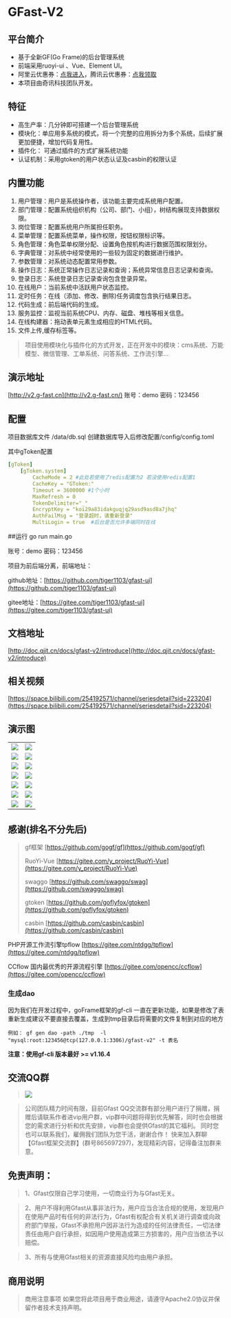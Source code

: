 # GFast-V2

## 平台简介
* 基于全新GF(Go Frame)的后台管理系统
* 前端采用ruoyi-ui 、Vue、Element UI。
* 阿里云优惠券：[点我进入](https://www.aliyun.com/minisite/goods?userCode=fcor2omk )，腾讯云优惠券：[点我领取](https://cloud.tencent.com/act/cps/redirect?redirect=1062&cps_key=20b1c3842f74986b2894e2c5fcde7ea2&from=console )
* 本项目由奇讯科技团队开发。

## 特征
* 高生产率：几分钟即可搭建一个后台管理系统
* 模块化：单应用多系统的模式，将一个完整的应用拆分为多个系统，后续扩展更加便捷，增加代码复用性。
* 插件化： 可通过插件的方式扩展系统功能
* 认证机制：采用gtoken的用户状态认证及casbin的权限认证


## 内置功能

1.  用户管理：用户是系统操作者，该功能主要完成系统用户配置。
2.  部门管理：配置系统组织机构（公司、部门、小组），树结构展现支持数据权限。
3.  岗位管理：配置系统用户所属担任职务。
4.  菜单管理：配置系统菜单，操作权限，按钮权限标识等。
5.  角色管理：角色菜单权限分配、设置角色按机构进行数据范围权限划分。
6.  字典管理：对系统中经常使用的一些较为固定的数据进行维护。
7.  参数管理：对系统动态配置常用参数。
8.  操作日志：系统正常操作日志记录和查询；系统异常信息日志记录和查询。
9. 登录日志：系统登录日志记录查询包含登录异常。
10. 在线用户：当前系统中活跃用户状态监控。
11. 定时任务：在线（添加、修改、删除)任务调度包含执行结果日志。
12. 代码生成：前后端代码的生成。
13. 服务监控：监视当前系统CPU、内存、磁盘、堆栈等相关信息。
14. 在线构建器：拖动表单元素生成相应的HTML代码。
15. 文件上传,缓存标签等。

> 项目使用模块化与插件化的方式开发，正在开发中的模块：cms系统、万能模型、微信管理、工单系统、问答系统、工作流引擎...

## 演示地址
[http://v2.g-fast.cn](http://v2.g-fast.cn/)
账号：demo  密码：123456
## 配置
项目数据库文件 /data/db.sql 创建数据库导入后修改配置/config/config.toml

其中gToken配置

```yaml
[gToken]
    [gToken.system]
        CacheMode = 2 #此处若使用了redis配置为2 若没使用redis配置1
        CacheKey = "GToken:"
        Timeout = 3600000 #1个小时
        MaxRefresh = 0
        TokenDelimiter="_"
        EncryptKey = "koi29a83idakguqjq29asd9asd8a7jhq"
        AuthFailMsg = "登录超时，请重新登录"
        MultiLogin = true  #后台是否允许多端同时在线
```

##运行
go run main.go 

账号：demo  密码：123456

项目为前后端分离，前端地址：

github地址：[https://github.com/tiger1103/gfast-ui](https://github.com/tiger1103/gfast-ui)

gitee地址：[https://gitee.com/tiger1103/gfast-ui](https://gitee.com/tiger1103/gfast-ui)

## 文档地址
[http://doc.qjit.cn/docs/gfast-v2/introduce](http://doc.qjit.cn/docs/gfast-v2/introduce)

## 相关视频
[https://space.bilibili.com/254192571/channel/seriesdetail?sid=223204](https://space.bilibili.com/254192571/channel/seriesdetail?sid=223204)


## 演示图

<table>
    <tr>
        <td><img src="https://oscimg.oschina.net/oscnet/cd1f90be5f2684f4560c9519c0f2a232ee8.jpg"/></td>
        <td><img src="https://oscimg.oschina.net/oscnet/1cbcf0e6f257c7d3a063c0e3f2ff989e4b3.jpg"/></td>
    </tr>
    <tr>
        <td><img src="https://oscimg.oschina.net/oscnet/707825ad3f29de74a8d6d02fbd73ad631ea.jpg"/></td>
        <td><img src="https://oscimg.oschina.net/oscnet/46be40cc6f01aa300eed53a19b5012bf484.jpg"/></td>
    </tr>
    <tr>
        <td><img src="https://oscimg.oschina.net/oscnet/4284796d4cea240d181b8f2201813dda710.jpg"/></td>
        <td><img src="https://oscimg.oschina.net/oscnet/3ecfac87a049f7fe36abbcaafb2c40d36cf.jpg"/></td>
    </tr>
	<tr>
        <td><img src="https://oscimg.oschina.net/oscnet/71c2d48905221a09a728df4aff4160b8607.jpg"/></td>
        <td><img src="https://oscimg.oschina.net/oscnet/c14c1ee9a64a6a9c2c22f67d43198767dbe.jpg"/></td>
    </tr>	 
    <tr>
        <td><img src="https://oscimg.oschina.net/oscnet/5e8c387724954459291aafd5eb52b456f53.jpg"/></td>
        <td><img src="https://oscimg.oschina.net/oscnet/644e78da53c2e92a95dfda4f76e6d117c4b.jpg"/></td>
    </tr>
	<tr>
        <td><img src="https://oscimg.oschina.net/oscnet/fdea1d8bb8625c27bf964176a2c8ebc6945.jpg"/></td>
        <td><img src="https://oscimg.oschina.net/oscnet/509d2708cfd762b6e6339364cac1cc1970c.jpg"/></td>
    </tr>
	<tr>
        <td><img src="https://oscimg.oschina.net/oscnet/up-f1fd681cc9d295db74e85ad6d2fe4389454.png"/></td>
        <td><img src="https://oscimg.oschina.net/oscnet/up-c195234bbcd30be6927f037a6755e6ab69c.png"/></td>
    </tr>
</table>

## 感谢(排名不分先后)
> gf框架 [https://github.com/gogf/gf](https://github.com/gogf/gf)
>
> RuoYi-Vue [https://gitee.com/y_project/RuoYi-Vue](https://gitee.com/y_project/RuoYi-Vue)
>
> swaggo [https://github.com/swaggo/swag](https://github.com/swaggo/swag)
>
>gtoken [https://github.com/goflyfox/gtoken](https://github.com/goflyfox/gtoken)
>
>casbin [https://github.com/casbin/casbin](https://github.com/casbin/casbin)


PHP开源工作流引擎tpflow   [https://gitee.com/ntdgg/tpflow](https://gitee.com/ntdgg/tpflow)

CCflow 国内最优秀的开源流程引擎  [https://gitee.com/opencc/ccflow](https://gitee.com/opencc/ccflow)

### 生成dao
因为我们在开发过程中，goFrame框架的gf-cli 一直在更新功能，如果是修改了表重新生成建议不要直接去覆盖，生成到tmp目录后将需要的文件复制到对应的地方
```
例如： gf gen dao -path ./tmp  -l "mysql:root:123456@tcp(127.0.0.1:3306)/gfast-v2" -t 表名
```
**注意：使用gf-cli 版本最好 >= v1.16.4**

## 交流QQ群

> <img src="https://gitee.com/tiger1103/gfast/raw/master/public/qqcode.png"/>  

> 公司团队精力时间有限，目前Gfast QQ交流群有部分用户进行了捐赠，捐赠后请联系作者进vip用户群，vip群中问题将得到优先解答，同时也会根据您的需求进行分析和优先安排，vip群也会提供Gfast的其它福利。
> 同时您也可以联系我们，雇佣我们团队为您干活，谢谢合作！
>快来加入群聊【Gfast框架交流群】(群号865697297)，发现精彩内容，记得备注加群来意。

## 免责声明：
> 1、Gfast仅限自己学习使用，一切商业行为与Gfast无关。

> 2、用户不得利用Gfast从事非法行为，用户应当合法合规的使用，发现用户在使用产品时有任何的非法行为，Gfast有权配合有关机关进行调查或向政府部门举报，Gfast不承担用户因非法行为造成的任何法律责任，一切法律责任由用户自行承担，如因用户使用造成第三方损害的，用户应当依法予以赔偿。

> 3、所有与使用Gfast相关的资源直接风险均由用户承担。


## 商用说明
> 商用注意事项
如果您将此项目用于商业用途，请遵守Apache2.0协议并保留作者技术支持声明。